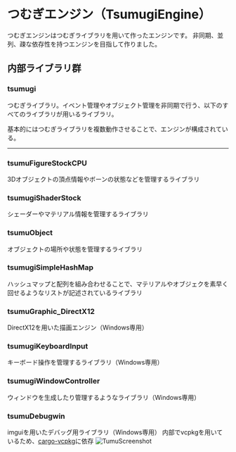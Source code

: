 # つむぎエンジン（TsumugiEngine）
つむぎエンジンはつむぎライブラリを用いて作ったエンジンです。
非同期、並列、疎な依存性を持つエンジンを目指して作りました。
## 内部ライブラリ群
### tsumugi
つむぎライブラリ。イベント管理やオブジェクト管理を非同期で行う、以下のすべてのライブラリが用いるライブラリ。

基本的にはつむぎライブラリを複数動作させることで、エンジンが構成されている。
***


### tsumuFigureStockCPU
3Dオブジェクトの頂点情報やボーンの状態などを管理するライブラリ
### tsumugiShaderStock
シェーダーやマテリアル情報を管理するライブラリ
### tsumuObject
オブジェクトの場所や状態を管理するライブラリ
### tsumugiSimpleHashMap
ハッシュマップと配列を組み合わせることで、マテリアルやオブジェクを素早く回せるようなリストが記述されているライブラリ
### tsumuGraphic_DirectX12
DirectX12を用いた描画エンジン（Windows専用）
### tsumugiKeyboardInput
キーボード操作を管理するライブラリ（Windows専用）
### tsumugiWindowController
ウィンドウを生成したり管理するようなライブラリ（Windows専用）
### tsumuDebugwin
imguiを用いたデバッグ用ライブラリ（Windows専用）
内部でvcpkgを用いているため、[cargo-vcpkg](https://crates.io/crates/cargo-vcpkg "cargo-vcpkg")に依存
![TumuScreenshot](https://user-images.githubusercontent.com/43674314/208431873-b2db91d0-07bd-460e-b483-75030d12a6c6.png)
